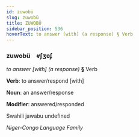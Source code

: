 ```yaml
---
id: zuwobü
slug: zuwobü
title: ZUWOBÜ
sidebar_position: 536
hoverText: to answer [with] (a response) § Verb
---
```


### zuwobü&emsp;<span kind="abugida">ⱴʃʒʋʄ</span>

*to answer [with] (a response)* **§** Verb

**Verb**: to answer/respond [with]

**Noun**: an answer/response

**Modifier**: answered/responded

Swahili jawabu undefined

*Niger-Congo Language Family*